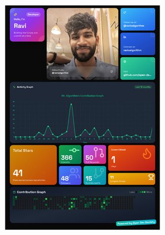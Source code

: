 ![OpenReadme](https://raw.githubusercontent.com/ravixalgorithm/openreadme-images/main/profiles/fad62070c0e0-63f4a9f0.png)
